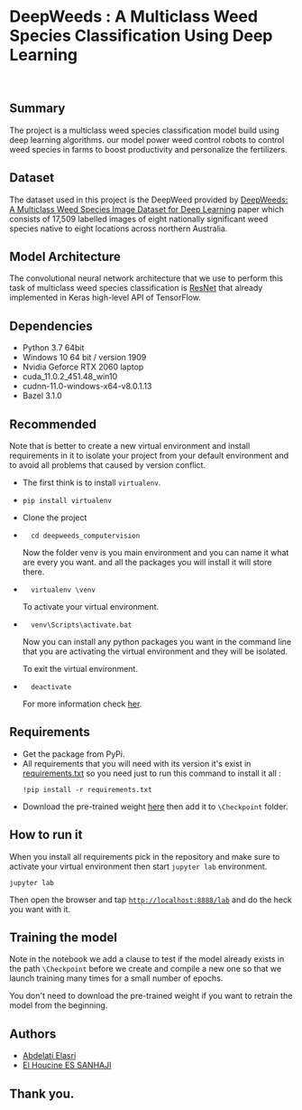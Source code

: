 # DeepWeeds : A Multiclass Weed Species Classification Using Deep Learning

<br>

## Summary

The project is a multiclass weed species classification model build using deep learning algorithms. our model power weed control robots to control weed species in farms to boost productivity and personalize the fertilizers.

## Dataset 
The dataset used in this project is the DeepWeed provided by [DeepWeeds: A Multiclass Weed Species Image Dataset for Deep Learning](https://www.nature.com/articles/s41598%20018%2038343%203) paper which consists of 17,509 labelled images of eight nationally significant weed species native to eight locations across northern Australia.


## Model Architecture
The convolutional neural network architecture that we use to perform this task of multiclass weed species classification is [ResNet](https://arxiv.org/abs/1605.07146) that already implemented in Keras high-level API of TensorFlow.


## Dependencies
- Python 3.7 64bit
- Windows 10 64 bit / version 1909
- Nvidia Geforce RTX 2060 laptop
- cuda_11.0.2_451.48_win10
- cudnn-11.0-windows-x64-v8.0.1.13
- Bazel 3.1.0

## Recommended
Note that is better to create a new virtual environment and install requirements in it to isolate your project from your default environment and to avoid all problems that caused by version conflict.
- The first think is to install ``virtualenv``.
- ``` 
  pip install virtualenv
  ```
- Clone the project
- ```
    cd deepweeds_computervision
  ```
  Now the folder venv is you main environment and you can name it what are every you want. and all the packages you will install it will store there.
- ```
    virtualenv \venv
  ```
    To activate your virtual environment.
- ```
    venv\Scripts\activate.bat
  ```
  Now you can install any python packages you want in the command line that you are activating the virtual environment and they will be isolated.

  To exit the virtual environment. 
- ```
    deactivate
  ```
  For more information check [her](https://www.datacamp.com/community/tutorials/virtual-environment-in-python).


## Requirements
- Get the package from PyPi.
- All requirements that you will need with its version it's exist in [requirements.txt](/requirements.txt) so you need just to run this command to install it all :
   ```
   !pip install -r requirements.txt
   ```
- Download the pre-trained weight [here](https://drive.google.com/file/d/1yukW03-cSyICnoyD9astn4EdeaAEJFBF/view?usp=sharing) then add it to `\Checkpoint` folder.

## How to run it
When you install all requirements pick in the repository and make sure to activate your virtual environment then start ``jupyter lab`` environment.
   ```
   jupyter lab
   ```
Then open the browser and tap [``http://localhost:8888/lab``](http://localhost:8888/lab) and do the heck you want with it.


## Training the model
Note in the notebook we add a clause to test if the model already exists in the path `\Checkpoint` before we create and compile a new one so that we launch training many times for a small number of epochs.

You don't need to download the pre-trained weight if you want to retrain the model from the beginning.


## Authors
* [Abdelati Elasri](https://github.com/iElasri)
* [El Houcine ES SANHAJI](https://github.com/essanhaji)


## Thank you.
